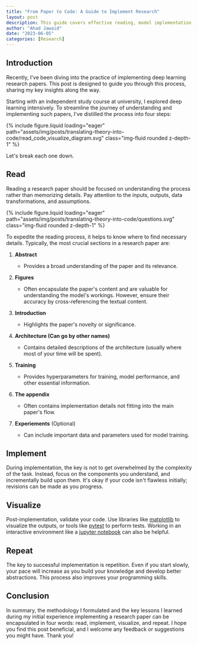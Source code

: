 ```yaml
---
title: "From Paper to Code: A Guide to Implement Research"
layout: post
description: This guide covers effective reading, model implementation, code validation, and the power of repetition.
author: "Ahad Jawaid"
date: "2023-06-05"
categories: [Research]
---
```


## Introduction

Recently, I've been diving into the practice of implementing deep learning research papers. This post is designed to guide you through this process, sharing my key insights along the way.

Starting with an independent study course at university, I explored deep learning intensively. To streamline the journey of understanding and implementing such papers, I've distilled the process into four steps:

{% include figure.liquid loading="eager" path="assets/img/posts/translating-theory-into-code/read_code_visualize_diagram.svg" class="img-fluid rounded z-depth-1" %}

Let's break each one down.

## Read

Reading a research paper should be focused on understanding the process rather than memorizing details. Pay attention to the inputs, outputs, data transformations, and assumptions.

{% include figure.liquid loading="eager" path="assets/img/posts/translating-theory-into-code/questions.svg" class="img-fluid rounded z-depth-1" %}

To expedite the reading process, it helps to know where to find necessary details. Typically, the most crucial sections in a research paper are:

1. **Abstract**
    - Provides a broad understanding of the paper and its relevance.

2. **Figures**
    - Often encapsulate the paper's content and are valuable for understanding the model's workings. However, ensure their accuracy by cross-referencing the textual content.

3. **Introduction**
    - Highlights the paper's novelty or significance.

4. **Architecture (Can go by other names)**
    - Contains detailed descriptions of the architecture (usually where most of your time will be spent).

5. **Training**
    - Provides hyperparameters for training, model performance, and other essential information.

6. **The appendix**
    - Often contains implementation details not fitting into the main paper's flow.

7. **Experiements** (Optional)
    - Can include important data and parameters used for model training.

## Implement

During implementation, the key is not to get overwhelmed by the complexity of the task. Instead, focus on the components you understand, and incrementally build upon them. It's okay if your code isn't flawless initially; revisions can be made as you progress. 

## Visualize

Post-implementation, validate your code. Use libraries like [matplotlib](https://matplotlib.org/) to visualize the outputs, or tools like [pytest](https://docs.pytest.org/en/7.3.x/) to perform tests. Working in an interactive environment like a [jupyter notebook](https://jupyter.org/) can also be helpful.

## Repeat

The key to successful implementation is repetition. Even if you start slowly, your pace will increase as you build your knowledge and develop better abstractions. This process also improves your programming skills.

## Conclusion

In summary, the methodology I formulated and the key lessons I learned during my initial experience implementing a research paper can be encapsulated in four words: read, implement, visualize, and repeat. I hope you find this post beneficial, and I welcome any feedback or suggestions you might have. Thank you!
